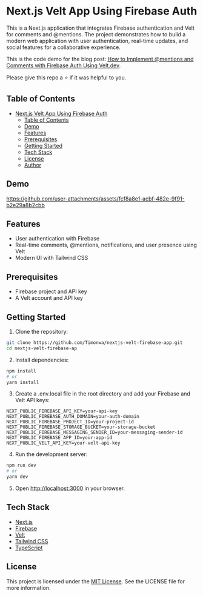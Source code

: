 # Next.js Velt App Using Firebase Auth

This is a Next.js application that integrates Firebase authentication and Velt for comments and @mentions. The project demonstrates how to build a modern web application with user authentication, real-time updates, and social features for a collaborative experience.

This is the code demo for the blog post: [How to Implement @mentions and Comments with Firebase Auth Using Velt.dev](https://velt.dev/blog).

Please give this repo a ⭐ if it was helpful to you.

## Table of Contents

- [Next.js Velt App Using Firebase Auth](#nextjs-velt-app-using-firebase-auth)
  - [Table of Contents](#table-of-contents)
  - [Demo](#demo)
  - [Features](#features)
  - [Prerequisites](#prerequisites)
  - [Getting Started](#getting-started)
  - [Tech Stack](#tech-stack)
  - [License](#license)
  - [Author](#author)

## Demo

https://github.com/user-attachments/assets/fcf8a8e1-acbf-482e-9f91-b2e29a8b2cbb

## Features

- User authentication with Firebase
- Real-time comments, @mentions, notifications, and user presence using Velt
- Modern UI with Tailwind CSS

## Prerequisites

- Firebase project and API key
- A Velt account and API key

## Getting Started

1. Clone the repository:

```bash
git clone https://github.com/Timonwa/nextjs-velt-firebase-app.git
cd nextjs-velt-firebase-ap
```

2. Install dependencies:

```bash
npm install
# or
yarn install
```

3. Create a .env.local file in the root directory and add your Firebase and Velt API keys:

```
NEXT_PUBLIC_FIREBASE_API_KEY=your-api-key
NEXT_PUBLIC_FIREBASE_AUTH_DOMAIN=your-auth-domain
NEXT_PUBLIC_FIREBASE_PROJECT_ID=your-project-id
NEXT_PUBLIC_FIREBASE_STORAGE_BUCKET=your-storage-bucket
NEXT_PUBLIC_FIREBASE_MESSAGING_SENDER_ID=your-messaging-sender-id
NEXT_PUBLIC_FIREBASE_APP_ID=your-app-id
NEXT_PUBLIC_VELT_API_KEY=your-velt-api-key
```

4. Run the development server:

```bash
npm run dev
# or
yarn dev
```

5. Open [http://localhost:3000](http://localhost:3000) in your browser.

## Tech Stack

- [Next.js](https://nextjs.org/)
- [Firebase](https://firebase.google.com/)
- [Velt](https://velt.dev/)
- [Tailwind CSS](https://tailwindcss.com/)
- [TypeScript](https://www.typescriptlang.org/)

## License

This project is licensed under the [MIT License](LICENSE). See the LICENSE file for more information.
